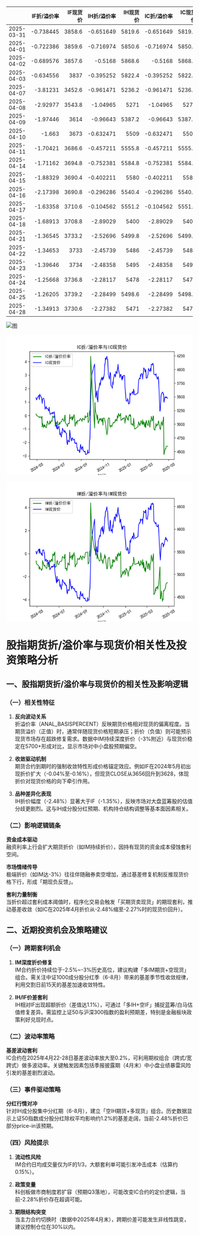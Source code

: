 |            |   IF折/溢价率 |   IF现货价 |   IH折/溢价率 |   IH现货价 |   IC折/溢价率 |   IC现货价 |   IH折/溢价率 |   IH现货价 |
|:-----------|--------------:|-----------:|--------------:|-----------:|--------------:|-----------:|--------------:|-----------:|
| 2025-03-31 |     -0.738445 |     3858.6 |     -0.651649 |     5819.6 |     -0.651649 |     5819.6 |      -2.85304 |     6049   |
| 2025-04-01 |     -0.722386 |     3859.6 |     -0.716974 |     5850.6 |     -0.716974 |     5850.6 |      -3.11981 |     6064.2 |
| 2025-04-02 |     -0.689576 |     3857.6 |     -0.5168   |     5868.6 |     -0.5168   |     5868.6 |      -2.82374 |     6100   |
| 2025-04-03 |     -0.634556 |     3837   |     -0.395252 |     5822.4 |     -0.395252 |     5822.4 |      -2.76398 |     6031.8 |
| 2025-04-07 |     -3.81231  |     3452.6 |     -0.961471 |     5236.2 |     -0.961471 |     5236.2 |      -1.16153 |     5432.6 |
| 2025-04-08 |     -2.92977  |     3543.8 |     -1.04965  |     5271   |     -1.04965  |     5271   |      -3.91353 |     5313.6 |
| 2025-04-09 |     -1.97446  |     3614   |     -0.96643  |     5387.2 |     -0.96643  |     5387.2 |      -3.9405  |     5429.6 |
| 2025-04-10 |     -1.663    |     3673   |     -0.632471 |     5509   |     -0.632471 |     5509   |      -3.56785 |     5578.2 |
| 2025-04-11 |     -1.70421  |     3686.6 |     -0.457211 |     5555.8 |     -0.457211 |     5555.8 |      -3.2409  |     5672.2 |
| 2025-04-14 |     -1.71162  |     3694.8 |     -0.752381 |     5584.8 |     -0.752381 |     5584.8 |      -4.13446 |     5693   |
| 2025-04-15 |     -1.88329  |     3690.4 |     -0.402211 |     5580   |     -0.402211 |     5580   |      -3.95041 |     5680.4 |
| 2025-04-16 |     -2.17398  |     3690.8 |     -0.296286 |     5540.4 |     -0.296286 |     5540.4 |      -3.98173 |     5603   |
| 2025-04-17 |     -1.63358  |     3710.6 |     -0.104562 |     5551.2 |     -0.104562 |     5551.2 |      -3.18113 |     5653.8 |
| 2025-04-18 |     -1.68913  |     3708.8 |     -2.89029  |     5400   |     -2.89029  |     5400   |      -3.25269 |     5642   |
| 2025-04-21 |     -1.36545  |     3733.2 |     -2.52696  |     5499.8 |     -2.52696  |     5499.8 |      -3.06818 |     5770   |
| 2025-04-22 |     -1.34653  |     3733   |     -2.45739  |     5486   |     -2.45739  |     5486   |      -3.02072 |     5769.6 |
| 2025-04-23 |     -1.39646  |     3734   |     -2.48358  |     5495   |     -2.48358  |     5495   |      -2.75012 |     5820   |
| 2025-04-24 |     -1.25668  |     3736.8 |     -2.28117  |     5478   |     -2.28117  |     5478   |      -2.58556 |     5767.4 |
| 2025-04-25 |     -1.26205  |     3739.2 |     -2.28499  |     5498.6 |     -2.28499  |     5498.6 |      -2.57433 |     5786.6 |
| 2025-04-28 |     -1.34913  |     3730.6 |     -2.27382  |     5471   |     -2.27382  |     5471   |      -2.51923 |     5729   |![图](Stock_index_IF.png)

![图](Stock_index_IH.png)

![图](Stock_index_IC.png)

![图](Stock_index_IM.png)



# 股指期货折/溢价率与现货价相关性及投资策略分析

## 一、股指期货折/溢价率与现货价的相关性及影响逻辑

### （一）相关性特征
1. **反向波动关系**  
折溢价率（ANAL_BASISPERCENT）反映期货价格相对现货的偏离程度。当期货溢价（正值）时，通常伴随现货价格短期承压；折价（负值）则可能预示现货市场存在超跌修复需求。数据中IM持续深度折价（-3%附近）与现货价稳定在5700+形成对比，显示市场对中小盘股预期偏空。

2. **收敛驱动机制**  
期货合约到期时的强制收敛特性形成价格锚定效应。例如IF在2024年5月初出现折价扩大（-0.04%至-0.16%），但现货CLOSE从3656回升到3628，体现折价对现货价格的向下牵引作用。

3. **品种差异化表现**  
IH折价幅度（-2.48%）显著大于IF（-1.35%），反映市场对大盘蓝筹股的估值分歧更剧烈。这与IH成分股分红预期、机构持仓结构调整等基本面因素相关。

### （二）影响逻辑链条
**资金成本驱动**  
融资利率上行会扩大期货折价（如IM持续折价），因持有现货的资金成本侵蚀套利空间。

**市场情绪传导**  
极端折价（如IM达-3%）往往伴随融券卖空增加，通过基差修复机制反推现货价格下行，形成「期现负反馈」。

**套利力量制衡**  
当折价超过套利成本阈值时，程序化交易会触发「买期货卖现货」的期现套利，推动基差收敛（如IC在2025年4月折价从-2.48%缩至-2.27%时的现货价回升）。

## 二、近期投资机会及策略建议

### （一）跨期套利机会
1. **IM深度折价修复**  
IM合约折价持续位于-2.5%~-3%历史高位，建议构建「多IM期货+空现货」组合。需关注中证1000成分股分红季（6-8月）带来的基差季节性收敛规律，利用交割日前15天的基差加速收敛特性。

2. **IH/IF价差套利**  
IH相对IF出现超额折价（差值达1.1%），可通过「多IH+空IF」捕捉蓝筹/白马估值修复差异。需监控上证50与沪深300指数的盈利预期差，特别是金融板块政策利好兑现时点。

### （二）波动率策略
**基差波动套利**  
IC合约在2025年4月22-28日基差波动率放大至0.2%，可利用期权组合（跨式/宽跨式）做多波动率。关键触发因素包括季报披露期（4月末）中小盘业绩暴雷风险引发的基差剧烈波动。

### （三）事件驱动策略
**分红行情对冲**  
针对IH成分股集中分红期（6-8月），建立「空IH期货+多现货」组合。历史数据显示上证50指数成分股分红除权平均影响约1.2%的基差走阔，当前-2.48%折价已部分price-in该预期。

### （四）风险提示
1. **流动性风险**  
IM合约日均成交量仅为IF的1/3，大额套利单可能引发冲击成本（估算约0.15%）。

2. **政策变量**  
科创板做市商制度若扩容（预期Q3落地），可能改变IC合约的定价逻辑，当前-2.28%折价存在超调可能。

3. **期限结构突变**  
当主力合约切换时（数据中2025年4月末），跨期价差可能发生非线性跳变，建议控制仓位在30%以内。

